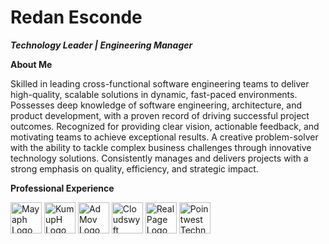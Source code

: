 
# **Redan Esconde**
***Technology Leader | Engineering Manager***



**About Me**

Skilled in leading cross-functional software engineering teams to deliver high-quality, scalable solutions in dynamic, fast-paced environments. Possesses deep knowledge of software engineering, architecture, and product development, with a proven record of driving successful project outcomes. Recognized for providing clear vision, actionable feedback, and motivating teams to achieve exceptional results. A creative problem-solver with the ability to tackle complex business challenges through innovative technology solutions. Consistently manages and delivers projects with a strong emphasis on quality, efficiency, and strategic impact.


**Professional Experience**

<img src="https://github.com/user-attachments/assets/3c2fc55c-1ebd-4785-b3fc-1ab9b64bcd1b" alt="Mayaph Logo" width="50" title="2024 to Present" > 
<img src="https://github.com/user-attachments/assets/10dbc1b2-2c8d-424f-be01-f9634e66e242" alt="KumupH Logo" width="50" title="2020 to 2023">  <img src="https://github.com/user-attachments/assets/92b70300-c7f1-477a-b20c-42ed78daff55" alt="AdMov Logo" width="50" title="2017 to 2020">  <img src="https://github.com/user-attachments/assets/d5f73ad8-4414-45fb-b2a8-cf8cf10ac251" alt="Cloudswyft Systems Logo" width="50" title="2015 to 2017"> <img src="https://github.com/user-attachments/assets/443542e2-59bf-4d57-bf24-196ea416ac84" alt="RealPage Logo" width="50" title="2011 to 2015">  <img src="https://github.com/user-attachments/assets/eb24fdb8-fcaa-45d9-a9f6-181cdee442b8" alt="Pointwest Technologies Logo" width="50" title="2010 to 2011">  
<br/>

<!--
**redanesconde/redanesconde** is a ✨ _special_ ✨ repository because its `README.md` (this file) appears on your GitHub profile.

Here are some ideas to get you started:

- 🔭 I’m currently working on ...
- 🌱 I’m currently learning ...
- 👯 I’m looking to collaborate on ...
- 🤔 I’m looking for help with ...
- 💬 Ask me about ...
- 📫 How to reach me: ...
- 😄 Pronouns: ...
- ⚡ Fun fact: ...
-->
